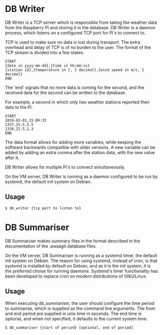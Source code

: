 # DB Writer

DB Writer is a TCP server which is responsible from taking the weather data from the Raspberry Pi and storing it in the database.
DB Writer is a daemon process, which listens on a configured TCP port for Pi's to connect to.

TCP is used to make sure no data is lost during transport.
The extra overhead and delay of TCP is of no burden to the user.
The format of the TCP stream is divided into a few states.
```
START
{date in yyyy-mm-dd},{time in hh:mm:ss}
{station id},{temperature in C, 1 decimal},{wind speed in m/s, 1 decimal}
END
```

The 'end' signals that no more data is coming for the second, and the received data for the second can be written to the database.

For example, a second in which only two weather stations reported their data to the Pi.

```
START
2019-02-01,15:09:33
1337,25.5,5.5
1338,22.5,1.3
END
```

The data format allows for adding more variables, while keeping the software backwards compatible with older versions.
A new variable can be added by adding an extra comma after the station data, with the new value after it.

DB Writer allows for multiple Pi's to connect simultaneously.

On the VM server, DB Writer is running as a daemon configured to be run by systemd, the default init system on Debian.

## Usage

```
$ db_writer {tcp port to listen to}
```

# DB Summariser

DB Summariser makes summary files in the format described in the documentation of the .awaagti database files.

On the VM server, DB Summariser is running as a systemd timer, the default init system on Debian.
The reason for using systemd, instead of cron, is that systemd is installed by default on Debian, and as it is the init system, it is the preferred choise for running daemons.
Systemd's timer functionality has been developed to replace cron on modern distributions of GNU/Linux.

## Usage

When executing db_summariser, the user should configure the time period to summarise, which is supplied as the command line arguments.
The from and end period are supplied in unix time in seconds.
The end time is optional, and when not specified, it defaults to the current system time. 

```
$ db_summariser {start of period} [optional, end of period]
```
